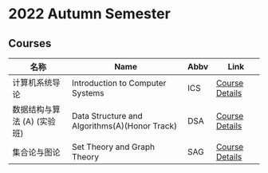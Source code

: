 # 2022 Autumn Semester

## Courses

| 名称                        | Name                                          | Abbv | Link                                                                                                                                                    |
| --------------------------- | --------------------------------------------- | ---- | ------------------------------------------------------------------------------------------------------------------------------------------------------- |
| 计算机系统导论              | Introduction to Computer Systems              | ICS  | [Course Details](https://elective.pku.edu.cn/elective2008/edu/pku/stu/elective/controller/electiveWork/goNested.do?course_seq_no=BZ2223104833040_25430) |
| 数据结构与算法 (A) (实验班) | Data Structure and Algorithms(A)(Honor Track) | DSA  | [Course Details](https://elective.pku.edu.cn/elective2008/edu/pku/stu/elective/controller/electiveWork/goNested.do?course_seq_no=BZ2223104830540_19493) |
| 集合论与图论                | Set Theory and Graph Theory                  | SAG  | [Course Details](https://elective.pku.edu.cn/elective2008/edu/pku/stu/elective/controller/supplement/goNested.do?course_seq_no=BZ2223104830070_26163) |
